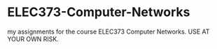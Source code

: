 # ELEC373-Computer-Networks
my assignments for the course ELEC373 Computer Networks. USE AT YOUR OWN RISK. 
